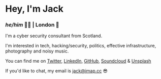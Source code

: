 # Hey, I'm Jack
### *he/him* 🏳️‍🌈 | London 📍

I'm a cyber security consultant from Scotland.

I'm interested in tech, hacking/security, politics, effective infrastructure, photography and noisy music.

You can find me on [Twitter](https://twitter.com/jackal_lol), [LinkedIn](https://linkedin.com/in/jb46), [GitHub](https://github.com/j-ckal), [Soundcloud](https://soundcloud.com/j4cka1) & [Unsplash](https://unsplash.com/@j_ckal)

If you'd like to chat, my email is jack@imap.cc 😎
